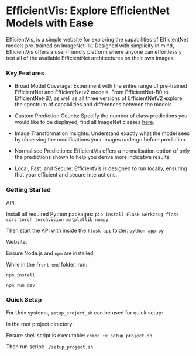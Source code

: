 # EfficientVis: Explore EfficientNet Models with Ease

EfficientVis, is a simple website for exploring the capabilities of EfficientNet models pre-trained on ImageNet-1k. Designed with simplicity in mind, EfficientVis offers a user-friendly platform where anyone can effortlessly test all of the available EfficientNet architectures on their own images.

### Key Features
- Broad Model Coverage: Experiment with the entire range of pre-trained EfficientNet and EfficientNetv2 models. From EfficientNet-B0 to EfficientNet-B7, as well as all three versions of EfficientNetV2 explore the spectrum of capabilities and differences between the models.

- Custom Prediction Counts: Specify the number of class predictions you would like to be displayed, find all ImageNet classes [here](https://deeplearning.cms.waikato.ac.nz/user-guide/class-maps/IMAGENET/).

- Image Transformation Insights: Understand exactly what the model sees by observing the modifications your images undergo before prediction.

- Normalised Predictions: EfficientVis offers a normalisation option of only the predictions shown to help you derive more indicative results.

- Local, Fast, and Secure: EfficientVis is designed to run locally, ensuring that your efficient and secure interactions.

### Getting Started

API: 

Install all required Python packages:
`pip install Flask werkzeug flask-cors torch torchvision matplotlib numpy`

Then start the API with inside the `flask-api` folder:
`python app.py`

Website:

Ensure Node.js and `npm` are installed.

While in the `front-end` folder, run:

`npm install`

`npm run dev`

### Quick Setup

For Unix systems, `setup_project_sh` can be used for quick setup:

In the root project directory:

Ensure shell script is executable: 
`chmod +x setup_project.sh`

Then run script: 
`./setup_project.sh`

